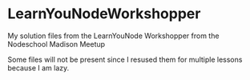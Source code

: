 # LearnYouNodeWorkshopper
My solution files from the LearnYouNode Workshopper from the Nodeschool Madison Meetup

Some files will not be present since I resused them for multiple lessons because I am lazy. 
